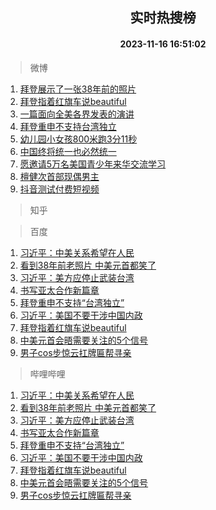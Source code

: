 <div align="center"><h2>实时热搜榜</h2><h4>2023-11-16 16:51:02</h4></div>

> 微博  

1. [拜登展示了一张38年前的照片](https://s.weibo.com/weibo?q=%23%E6%8B%9C%E7%99%BB%E5%B1%95%E7%A4%BA%E4%BA%86%E4%B8%80%E5%BC%A038%E5%B9%B4%E5%89%8D%E7%9A%84%E7%85%A7%E7%89%87%23&t=31&band_rank=1&Refer=top)<br />
2. [拜登指着红旗车说beautiful](https://s.weibo.com/weibo?q=%23%E6%8B%9C%E7%99%BB%E6%8C%87%E7%9D%80%E7%BA%A2%E6%97%97%E8%BD%A6%E8%AF%B4beautiful%23&t=31&band_rank=2&Refer=top)<br />
3. [一篇面向全美各界发表的演讲](https://s.weibo.com/weibo?q=%23%E4%B8%80%E7%AF%87%E9%9D%A2%E5%90%91%E5%85%A8%E7%BE%8E%E5%90%84%E7%95%8C%E5%8F%91%E8%A1%A8%E7%9A%84%E6%BC%94%E8%AE%B2%23&t=31&band_rank=3&Refer=top)<br />
4. [拜登重申不支持台湾独立](https://s.weibo.com/weibo?q=%23%E6%8B%9C%E7%99%BB%E9%87%8D%E7%94%B3%E4%B8%8D%E6%94%AF%E6%8C%81%E5%8F%B0%E6%B9%BE%E7%8B%AC%E7%AB%8B%23&t=31&band_rank=4&Refer=top)<br />
5. [幼儿园小女孩800米跑3分11秒](https://s.weibo.com/weibo?q=%23%E5%B9%BC%E5%84%BF%E5%9B%AD%E5%B0%8F%E5%A5%B3%E5%AD%A9800%E7%B1%B3%E8%B7%913%E5%88%8611%E7%A7%92%23&t=31&band_rank=5&Refer=top)<br />
6. [中国终将统一也必然统一](https://s.weibo.com/weibo?q=%23%E4%B8%AD%E5%9B%BD%E7%BB%88%E5%B0%86%E7%BB%9F%E4%B8%80%E4%B9%9F%E5%BF%85%E7%84%B6%E7%BB%9F%E4%B8%80%23&t=31&band_rank=6&Refer=top)<br />
7. [愿邀请5万名美国青少年来华交流学习](https://s.weibo.com/weibo?q=%23%E6%84%BF%E9%82%80%E8%AF%B75%E4%B8%87%E5%90%8D%E7%BE%8E%E5%9B%BD%E9%9D%92%E5%B0%91%E5%B9%B4%E6%9D%A5%E5%8D%8E%E4%BA%A4%E6%B5%81%E5%AD%A6%E4%B9%A0%23&t=31&band_rank=7&Refer=top)<br />
8. [檀健次首部现偶男主](https://s.weibo.com/weibo?q=%23%E6%AA%80%E5%81%A5%E6%AC%A1%E9%A6%96%E9%83%A8%E7%8E%B0%E5%81%B6%E7%94%B7%E4%B8%BB%23&t=31&band_rank=8&Refer=top)<br />
9. [抖音测试付费短视频](https://s.weibo.com/weibo?q=%23%E6%8A%96%E9%9F%B3%E6%B5%8B%E8%AF%95%E4%BB%98%E8%B4%B9%E7%9F%AD%E8%A7%86%E9%A2%91%23&t=31&band_rank=9&Refer=top)<br />

> 知乎  


> 百度  

1. [习近平：中美关系希望在人民](https://www.baidu.com/s?wd=%E4%B9%A0%E8%BF%91%E5%B9%B3%EF%BC%9A%E4%B8%AD%E7%BE%8E%E5%85%B3%E7%B3%BB%E5%B8%8C%E6%9C%9B%E5%9C%A8%E4%BA%BA%E6%B0%91&sa=fyb_news&rsv_dl=fyb_news)<br />
2. [看到38年前老照片 中美元首都笑了](https://www.baidu.com/s?wd=%E7%9C%8B%E5%88%B038%E5%B9%B4%E5%89%8D%E8%80%81%E7%85%A7%E7%89%87+%E4%B8%AD%E7%BE%8E%E5%85%83%E9%A6%96%E9%83%BD%E7%AC%91%E4%BA%86&sa=fyb_news&rsv_dl=fyb_news)<br />
3. [习近平：美方应停止武装台湾](https://www.baidu.com/s?wd=%E4%B9%A0%E8%BF%91%E5%B9%B3%EF%BC%9A%E7%BE%8E%E6%96%B9%E5%BA%94%E5%81%9C%E6%AD%A2%E6%AD%A6%E8%A3%85%E5%8F%B0%E6%B9%BE&sa=fyb_news&rsv_dl=fyb_news)<br />
4. [书写亚太合作新篇章](https://www.baidu.com/s?wd=%E4%B9%A6%E5%86%99%E4%BA%9A%E5%A4%AA%E5%90%88%E4%BD%9C%E6%96%B0%E7%AF%87%E7%AB%A0&sa=fyb_news&rsv_dl=fyb_news)<br />
5. [拜登重申不支持“台湾独立”](https://www.baidu.com/s?wd=%E6%8B%9C%E7%99%BB%E9%87%8D%E7%94%B3%E4%B8%8D%E6%94%AF%E6%8C%81%E2%80%9C%E5%8F%B0%E6%B9%BE%E7%8B%AC%E7%AB%8B%E2%80%9D&sa=fyb_news&rsv_dl=fyb_news)<br />
6. [习近平：美国不要干涉中国内政](https://www.baidu.com/s?wd=%E4%B9%A0%E8%BF%91%E5%B9%B3%EF%BC%9A%E7%BE%8E%E5%9B%BD%E4%B8%8D%E8%A6%81%E5%B9%B2%E6%B6%89%E4%B8%AD%E5%9B%BD%E5%86%85%E6%94%BF&sa=fyb_news&rsv_dl=fyb_news)<br />
7. [拜登指着红旗车说beautiful](https://www.baidu.com/s?wd=%E6%8B%9C%E7%99%BB%E6%8C%87%E7%9D%80%E7%BA%A2%E6%97%97%E8%BD%A6%E8%AF%B4beautiful&sa=fyb_news&rsv_dl=fyb_news)<br />
8. [中美元首会晤需要关注的5个信号](https://www.baidu.com/s?wd=%E4%B8%AD%E7%BE%8E%E5%85%83%E9%A6%96%E4%BC%9A%E6%99%A4%E9%9C%80%E8%A6%81%E5%85%B3%E6%B3%A8%E7%9A%845%E4%B8%AA%E4%BF%A1%E5%8F%B7&sa=fyb_news&rsv_dl=fyb_news)<br />
9. [男子cos步惊云扛牌匾帮寻亲](https://www.baidu.com/s?wd=%E7%94%B7%E5%AD%90cos%E6%AD%A5%E6%83%8A%E4%BA%91%E6%89%9B%E7%89%8C%E5%8C%BE%E5%B8%AE%E5%AF%BB%E4%BA%B2&sa=fyb_news&rsv_dl=fyb_news)<br />

> 哔哩哔哩  

1. [习近平：中美关系希望在人民](https://www.baidu.com/s?wd=%E4%B9%A0%E8%BF%91%E5%B9%B3%EF%BC%9A%E4%B8%AD%E7%BE%8E%E5%85%B3%E7%B3%BB%E5%B8%8C%E6%9C%9B%E5%9C%A8%E4%BA%BA%E6%B0%91&sa=fyb_news&rsv_dl=fyb_news)<br />
2. [看到38年前老照片 中美元首都笑了](https://www.baidu.com/s?wd=%E7%9C%8B%E5%88%B038%E5%B9%B4%E5%89%8D%E8%80%81%E7%85%A7%E7%89%87+%E4%B8%AD%E7%BE%8E%E5%85%83%E9%A6%96%E9%83%BD%E7%AC%91%E4%BA%86&sa=fyb_news&rsv_dl=fyb_news)<br />
3. [习近平：美方应停止武装台湾](https://www.baidu.com/s?wd=%E4%B9%A0%E8%BF%91%E5%B9%B3%EF%BC%9A%E7%BE%8E%E6%96%B9%E5%BA%94%E5%81%9C%E6%AD%A2%E6%AD%A6%E8%A3%85%E5%8F%B0%E6%B9%BE&sa=fyb_news&rsv_dl=fyb_news)<br />
4. [书写亚太合作新篇章](https://www.baidu.com/s?wd=%E4%B9%A6%E5%86%99%E4%BA%9A%E5%A4%AA%E5%90%88%E4%BD%9C%E6%96%B0%E7%AF%87%E7%AB%A0&sa=fyb_news&rsv_dl=fyb_news)<br />
5. [拜登重申不支持“台湾独立”](https://www.baidu.com/s?wd=%E6%8B%9C%E7%99%BB%E9%87%8D%E7%94%B3%E4%B8%8D%E6%94%AF%E6%8C%81%E2%80%9C%E5%8F%B0%E6%B9%BE%E7%8B%AC%E7%AB%8B%E2%80%9D&sa=fyb_news&rsv_dl=fyb_news)<br />
6. [习近平：美国不要干涉中国内政](https://www.baidu.com/s?wd=%E4%B9%A0%E8%BF%91%E5%B9%B3%EF%BC%9A%E7%BE%8E%E5%9B%BD%E4%B8%8D%E8%A6%81%E5%B9%B2%E6%B6%89%E4%B8%AD%E5%9B%BD%E5%86%85%E6%94%BF&sa=fyb_news&rsv_dl=fyb_news)<br />
7. [拜登指着红旗车说beautiful](https://www.baidu.com/s?wd=%E6%8B%9C%E7%99%BB%E6%8C%87%E7%9D%80%E7%BA%A2%E6%97%97%E8%BD%A6%E8%AF%B4beautiful&sa=fyb_news&rsv_dl=fyb_news)<br />
8. [中美元首会晤需要关注的5个信号](https://www.baidu.com/s?wd=%E4%B8%AD%E7%BE%8E%E5%85%83%E9%A6%96%E4%BC%9A%E6%99%A4%E9%9C%80%E8%A6%81%E5%85%B3%E6%B3%A8%E7%9A%845%E4%B8%AA%E4%BF%A1%E5%8F%B7&sa=fyb_news&rsv_dl=fyb_news)<br />
9. [男子cos步惊云扛牌匾帮寻亲](https://www.baidu.com/s?wd=%E7%94%B7%E5%AD%90cos%E6%AD%A5%E6%83%8A%E4%BA%91%E6%89%9B%E7%89%8C%E5%8C%BE%E5%B8%AE%E5%AF%BB%E4%BA%B2&sa=fyb_news&rsv_dl=fyb_news)<br />

